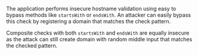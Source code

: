 The application performs insecure hostname validation using easy to bypass methods like `startsWith` or `endsWith`. An
attacker can easily bypass this check by registering a domain that matches the check pattern.

Composite checks with both `startsWith` and `endsWith` are equally insecure as the attack can still create domain with
random middle input that matches the checked pattern.
